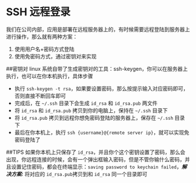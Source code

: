 # SSH 远程登录
我们在公司内部，应用是部署在远程服务器上的，有时候需要远程登陆到服务器上进行操作，那么就有两种方案：

1. 使用用户名+密码方式登陆
2. 使用免密码方式，通过密钥对来实现

##密钥对
linux 系统自带了生成密钥对的工具：ssh-keygen，你可以在服务器上执行，也可以在你本机执行，具体步骤

* 执行 `ssh-keygen -t rsa`，如果要设置密码，那么按提示输入对应密码即可，否则直接不断回车即可
* 完成后，在 `~/.ssh` 目录下会生成 `id_rsa` 和 `id_rsa.pub` 两文件
* 将 `id_rsa` 和 `id_rsa.pub` 拷贝到你的电脑上，保持在 `~/.ssh` 目录下
* 将 `id_rsa.pub` 拷贝到远程你想免密码登陆的服务器上，保存在 `~/.ssh` 目录下
* 最后在你本机上，执行 `ssh {username}@{remote server ip}`，就可以实现免密码登陆了

##TIPS
如果你本机上只保存了 `id_rsa`，并且你个这个密钥设置了密码，那么会出现，你远程连接的时候，会有一个弹出框输入密码，但是不管你输什么密码，并且设置记住密码，都会在终端显示：`saving password to keychain failed`，***解决方案:*** 将对应的 `id_rsa.pub`拷贝到和 `id_rsa` 同一个目录即可
